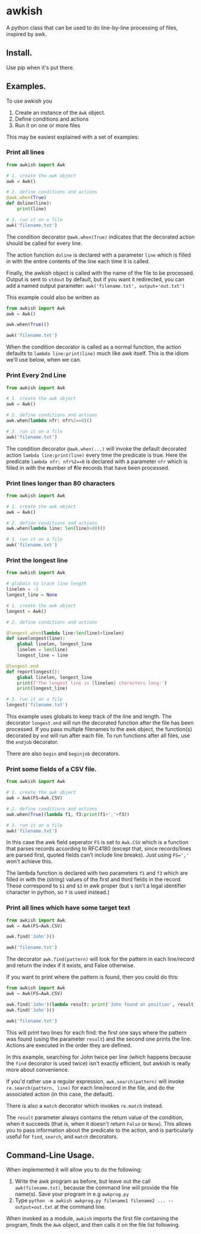 # awkish

A python class that can be used to do line-by-line processing of files, inspired by awk.

## Install.

Use pip when it's put there.

## Examples.

To use awkish you

1. Create an instance of the `Awk` object.
2. Define conditions and actions
3. Run it on one or more files

This may be easiest explained with a set of examples:

### Print all lines

```python
from awkish import Awk

# 1. create the awk object
awk = Awk()

# 2. define conditions and actions
@awk.when(True)
def doline(line):
    print(line)

# 3. run it on a file
awk('filename.txt')
```

The condition decorator `@awk.when(True)` indicates that the decorated action should be called for every line.

The action function `doline` is declared with a parameter `line` which is filled in with
the entire contents of the line each time it is called.

Finally, the awkish object is called with the name of the file to be processed. Output
is sent to `stdout` by default, but if you want it redirected, you can add a named output parameter:
`awk('filename.txt', output='out.txt')`

This example could also be written as

```python
from awkish import Awk
awk = Awk()

awk.when(True)()

awk('filename.txt')
```

When the condition decorator is called as a normal function, the action defaults to
`lambda line:print(line)` much like awk itself.
This is the idiom we'll use below, when we can.

### Print Every 2nd Line

```python
from awkish import Awk

# 1. create the awk object
awk = Awk()

# 2. define conditions and actions
awk.when(lambda nfr: nfr%2==0)()

# 3. run it on a file
awk('filename.txt')
```

The condition decorator `@awk.when(...)` will invoke the default decorated action
`lambda line:print(line)` every time the predicate
is true. Here the predicate `lambda nfr: nfr%2==0` is declared with a parameter `nfr`
which is filled in with the **n**umber of **f**ile **r**ecords that have been processed.

### Print lines longer than 80 characters

```python
from awkish import Awk

# 1. create the awk object
awk = Awk()

# 2. define conditions and actions
awk.when(lambda line: len(line)>80)()

# 3. run it on a file
awk('filename.txt')
```

### Print the longest line

```python
from awkish import Awk

# globals to track line length
linelen = -1
longest_line = None

# 1. create the awk object
longest = Awk()

# 2. define conditions and actions

@longest.when(lambda line:len(line)>linelen)
def savelongest(line):
    global linelen, longest_line
    linelen = len(line)
    longest_line = line

@longest.end
def reportlongest():
    global linelen, longest_line
    print(f'The longest line is {linelen} characters long:')
    print(longest_line)

# 3. run it on a file
longest('filename.txt')
```

This example uses globals to keep track of the line and length. The decorator
`longest.end` will run the decorated function after the file has been
processed. If you pass multiple filenames to the awk object, the function(s) decorated
by `end` will run after each file. To run functions after all files, use the `endjob` decorator.

There are also `begin` and `beginjob` decorators.

### Print some fields of a CSV file.

```python
from awkish import Awk

# 1. create the awk object
awk = Awk(FS=Awk.CSV)

# 2. define conditions and actions
awk.when(True)(lambda f1, f3:print(f1+','+f3))

# 3. run it on a file
awk('filename.txt')
```

In this case the awk field seperator `FS` is set to `Awk.CSV` which is a function that
parses records according to RFC4180 (except that, since records/lines are parsed first, quoted fields can't include line breaks). Just using `FS=','` won't achieve this.

The lambda function is declared with two parameters `f1` and `f3` which are filled in
with the (string) values of the first and third fields in the record. These correspond
to `$1` and `$3` in awk proper (but `$` isn't a legal identifier character in python,
so `f` is used instead.)

### Print all lines which have some target text

```python
from awkish import Awk
awk = Awk(FS=Awk.CSV)

awk.find('John')()

awk('filename.txt')
```

The decorator `awk.find(pattern)` will look for the pattern in each line/record and return the index if it exists, and False otherwise.

If you want to print where
the pattern is found, then you could do this:

```python
from awkish import Awk
awk = Awk(FS=Awk.CSV)

awk.find('John')(lambda result: print('John found at position', result))
awk.find('John')()

awk('filename.txt')
```

This will print two lines for each find: the first one says where the pattern was
found (using the parameter `result`) and the second one prints the line. Actions are
executed in the order they are defined.

In this example, searching for John twice per line (which happens because the
`find` decorator is used twice) isn't exactly efficient, but awkish is really more
about convenience.

If you'd rather use a regular
expression, `awk.search(pattern)` will invoke `re.search(pattern, line)` for
each line/record in the file, and do the associated action (in this case, the default).

There is also a `match` decorator which invokes `re.match` instead.

The `result` parameter always contains the return value of the condition, when it
succeeds (that is, when it doesn't return `False` or `None`). This allows you to
pass information about the predicate to the action, and is particularly useful for
`find`, `search`, and `match` decorators.

## Command-Line Usage.

When implemented it will allow you to do the following:

1. Write the awk program as before, but leave out the call `awk(filename.txt)`, because
   the command line will provide the file name(s). Save your program in
   e.g `awkprog.py`
2. Type `python -m awkish awkprog.py filename1 filename2 ... --output=out.txt` at the command line.

When invoked as a module, `awkish` imports the first file containing the program, finds the `Awk` object, and then calls it on the file list following.
